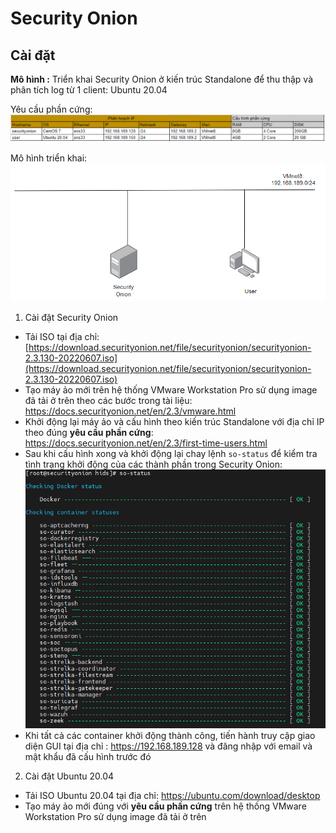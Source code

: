 #  Security Onion
## Cài đặt 
**Mô hình :**
Triển khai Security Onion ở kiến trúc Standalone để thu thập và phân tích log từ 1 client: Ubuntu 20.04

Yêu cầu phần cứng:
![Screenshot](/images/yeucauphancung.png)

Mô hình triển khai:
![Screenshot](/images/mohinhtrienkhai.png)
1. Cài đặt Security Onion
- Tải ISO tại địa chỉ: [https://download.securityonion.net/file/securityonion/securityonion-2.3.130-20220607.iso](https://download.securityonion.net/file/securityonion/securityonion-2.3.130-20220607.iso)
- Tạo máy ảo mới trên hệ thống VMware Workstation Pro sử dụng image đã tải ở trên theo các bước trong tài liệu: https://docs.securityonion.net/en/2.3/vmware.html
- Khởi động lại máy ảo và cấu hình theo kiến trúc Standalone với địa chỉ IP theo đúng **yêu cầu phần cứng**: https://docs.securityonion.net/en/2.3/first-time-users.html
- Sau khi cấu hình xong và khởi động lại chay lệnh 
`so-status` để kiểm tra tình trạng khởi động của các thành phần trong Security Onion:
![Screenshot](/images/so-status.png)
- Khi tất cả các container khởi động thành công, tiến hành truy cập giao diện GUI tại địa chỉ : https://192.168.189.128 và đăng nhập với email và mật khẩu đã cấu hình trước đó
2. Cài đặt Ubuntu 20.04 
- Tải ISO Ubuntu 20.04 tại địa chỉ:
https://ubuntu.com/download/desktop
- Tạo máy ảo mới đúng với **yêu cầu phần cứng** trên hệ thống VMware Workstation Pro sử dụng image đã tải ở trên


